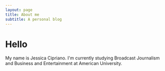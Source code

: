 ```yaml
---
layout: page
title: About me
subtitle: A personal blog
---
```


# Hello
My name is Jessica Cipriano. I'm currently studying Broadcast Journalism and Business and Entertainment at American University.




